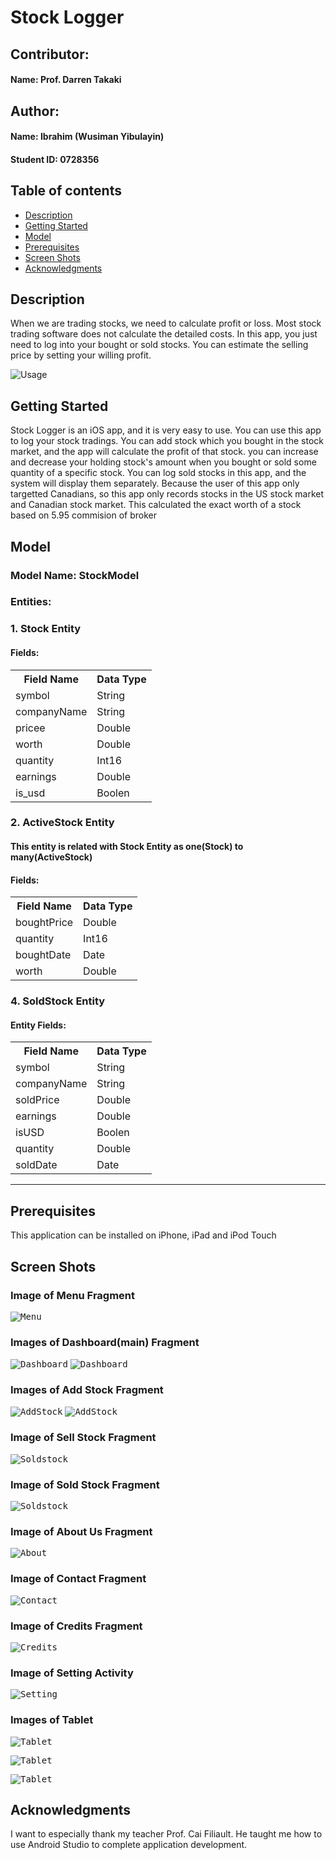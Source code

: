 # Stock Logger

## Contributor:
#### Name: Prof. Darren Takaki

## Author:
#### Name: Ibrahim (Wusiman Yibulayin)
#### Student ID: 0728356

## Table of contents
* [Description](#description)
* [Getting Started](#getting-started)
* [Model](#model)
* [Prerequisites](#prerequisites)
* [Screen Shots](#screen-shots)
* [Acknowledgments](#acknowledgments)

## Description
When we are trading stocks, we need to calculate profit or loss.
Most stock trading software does not calculate the detailed costs.
In this app, you just need to log into your bought or sold stocks.
You can estimate the selling price by setting your willing profit.

![Usage](Images/OverView.gif)

## Getting Started
Stock Logger is an iOS app, and it is very easy to use.
You can use this app to log your stock tradings. You can add 
stock which you bought in the stock market, and the app
will calculate the profit of that stock. you can increase and
decrease your holding stock's amount when you bought or sold 
some quantity of a specific stock. You can log sold stocks in 
this app, and the system will display them separately. Because the user 
of this app only targetted Canadians, so this app only records
stocks in the US stock market and Canadian stock market. This
calculated the exact worth of a stock based on 5.95 commision of broker

## Model
### Model Name: StockModel
### Entities:
### 1. Stock Entity
#### Fields:
<table>
    <tr>
        <th>Field Name</th>
        <th>Data Type</th>
    </tr>
    <tr>
        <td>symbol</td>
        <td>String</td>
    </tr>
    <tr>
        <td>companyName</td>
        <td>String</td>
    </tr>
    <tr>
        <td>pricee</td>
        <td>Double</td>
    </tr>
    <tr>
        <td>worth</td>
        <td>Double</td>
    </tr>
    <tr>
        <td>quantity</td>
        <td>Int16</td>
    </tr>
    <tr>
        <td>earnings</td>
        <td>Double</td>
    </tr>
    <tr>
        <td>is_usd</td>
        <td>Boolen</td>
    </tr>
</table>

### 2. ActiveStock Entity
#### This entity is related with Stock Entity as one(Stock) to many(ActiveStock)
#### Fields:
<table>
    <tr>
        <th>Field Name</th>
        <th>Data Type</th>
    </tr>
    <tr>
        <td>boughtPrice</td>
        <td>Double</td>
    </tr>
    <tr>
        <td>quantity</td>
        <td>Int16</td>
    </tr>
    <tr>
        <td>boughtDate</td>
        <td>Date</td>
    </tr>
    <tr>
        <td>worth</td>
        <td>Double</td>
    </tr>
</table>


### 4. SoldStock Entity
#### Entity Fields:
<table>
    <tr>
        <th>Field Name</th>
        <th>Data Type</th>
    </tr>
    <tr>
        <td>symbol</td>
        <td>String</td>
    </tr>
    <tr>
        <td>companyName</td>
        <td>String</td>
    </tr>
    <tr>
        <td>soldPrice</td>
        <td>Double</td>
    </tr>
    <tr>
        <td>earnings</td>
        <td>Double</td>
    </tr>
    <tr>
        <td>isUSD</td>
        <td>Boolen</td>
    </tr>
    <tr>
        <td>quantity</td>
        <td>Double</td>
    </tr>
    <tr>
        <td>soldDate</td>
        <td>Date</td>
    </tr>
</table>

<hr>

## Prerequisites
This application can be installed on iPhone, iPad and iPod Touch


## Screen Shots

### Image of Menu Fragment
<kbd>![Menu](screenshots/menu.png)</kbd>


### Images of Dashboard(main) Fragment
<kbd>![Dashboard](screenshots/dashboard.png)</kbd>
<kbd>![Dashboard](screenshots/dashboard1.png)</kbd>

### Images of Add Stock Fragment
<kbd>![AddStock](screenshots/add1.png)</kbd>
<kbd>![AddStock](screenshots/add2.png)</kbd>


### Image of Sell Stock Fragment
<kbd>![Soldstock](screenshots/sell.png)</kbd>

### Image of Sold Stock Fragment
<kbd>![Soldstock](screenshots/sold_stock.png)</kbd>

### Image of About Us Fragment
<kbd>![About](screenshots/about.png)</kbd>

### Image of Contact Fragment
<kbd>![Contact](screenshots/contact.png)</kbd>

### Image of Credits Fragment
<kbd>![Credits](screenshots/credits.png)</kbd>

### Image of Setting Activity
<kbd>![Setting](screenshots/setting.png)</kbd>

### Images of Tablet
<kbd>![Tablet](screenshots/t_dash.png)</kbd>

<kbd>![Tablet](screenshots/t_sold.png)</kbd>

<kbd>![Tablet](screenshots/t_contact.png)</kbd>



## Acknowledgments
I want to especially thank my teacher Prof. Cai Filiault.
He taught me how to use Android Studio to complete application
development.

